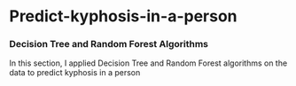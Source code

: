 # Predict-kyphosis-in-a-person
### Decision Tree and Random Forest Algorithms
In this section, I applied Decision Tree and Random Forest algorithms on the data to predict kyphosis in a person
